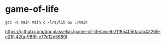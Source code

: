 # game-of-life

`gcc -o main main.c -lraylib && ./main`



https://github.com/douglasselias/game-of-life/assets/11854050/cab42268-c21f-42fa-986f-c77c12e5980f

